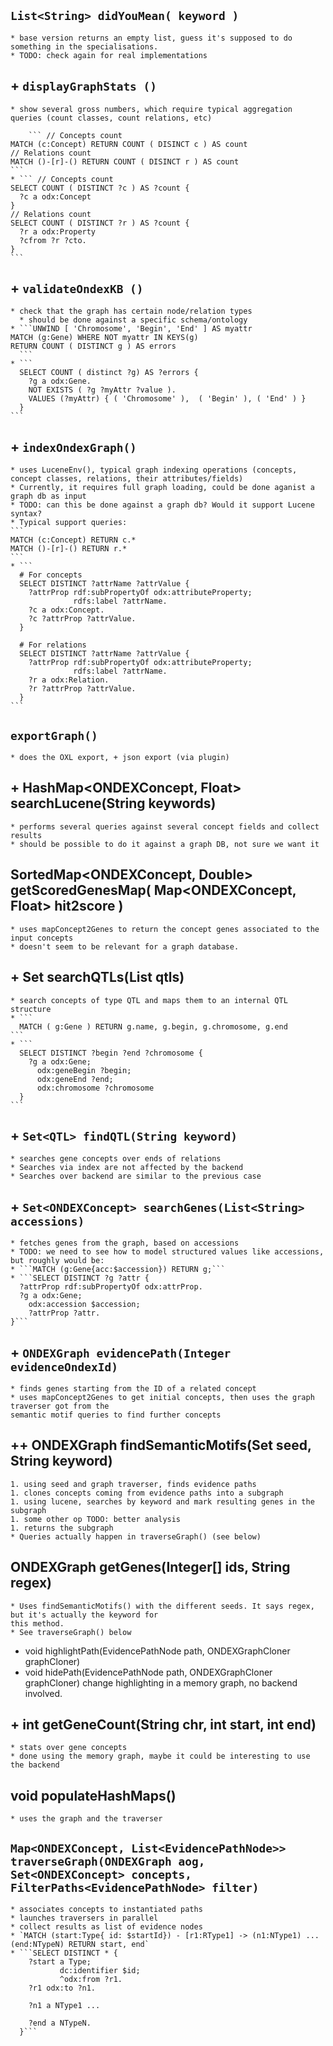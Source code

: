 ## `List<String> didYouMean( keyword )`

    * base version returns an empty list, guess it's supposed to do something in the specialisations.
    * TODO: check again for real implementations

## + `displayGraphStats ()`
    * show several gross numbers, which require typical aggregation queries (count classes, count relations, etc)
    
		``` // Concepts count
    MATCH (c:Concept) RETURN COUNT ( DISINCT c ) AS count
    // Relations count
    MATCH ()-[r]-() RETURN COUNT ( DISINCT r ) AS count  
    ```
    * ``` // Concepts count
    SELECT COUNT ( DISTINCT ?c ) AS ?count {
      ?c a odx:Concept
    }
    // Relations count
    SELECT COUNT ( DISTINCT ?r ) AS ?count {
      ?r a odx:Property
      ?cfrom ?r ?cto.
    }
    ```    

## + `validateOndexKB ()`
    * check that the graph has certain node/relation types
      * should be done against a specific schema/ontology
    * ```UNWIND [ 'Chromosome', 'Begin', 'End' ] AS myattr
    MATCH (g:Gene) WHERE NOT myattr IN KEYS(g)
    RETURN COUNT ( DISTINCT g ) AS errors    
      ```
    * ```
      SELECT COUNT ( distinct ?g) AS ?errors {
        ?g a odx:Gene.
        NOT EXISTS ( ?g ?myAttr ?value ).
        VALUES (?myAttr) { ( 'Chromosome' ),  ( 'Begin' ), ( 'End' ) }
      }
    ```

## + `indexOndexGraph()`
    * uses LuceneEnv(), typical graph indexing operations (concepts, concept classes, relations, their attributes/fields)
    * Currently, it requires full graph loading, could be done aganist a graph db as input
    * TODO: can this be done against a graph db? Would it support Lucene syntax?
    * Typical support queries:
    ```
    MATCH (c:Concept) RETURN c.*
    MATCH ()-[r]-() RETURN r.*
    ```
    * ```
      # For concepts
      SELECT DISTINCT ?attrName ?attrValue {
        ?attrProp rdf:subPropertyOf odx:attributeProperty;
                  rdfs:label ?attrName.
        ?c a odx:Concept.
        ?c ?attrProp ?attrValue.
      }

      # For relations
      SELECT DISTINCT ?attrName ?attrValue {
        ?attrProp rdf:subPropertyOf odx:attributeProperty;
                  rdfs:label ?attrName.
        ?r a odx:Relation.
        ?r ?attrProp ?attrValue.
      }
    ```
## `exportGraph()`
    * does the OXL export, + json export (via plugin)

## + HashMap<ONDEXConcept, Float> searchLucene(String keywords)
    * performs several queries against several concept fields and collect results
    * should be possible to do it against a graph DB, not sure we want it

## SortedMap<ONDEXConcept, Double> getScoredGenesMap( Map<ONDEXConcept, Float> hit2score )
    * uses mapConcept2Genes to return the concept genes associated to the input concepts
    * doesn't seem to be relevant for a graph database.

## + Set<ONDEXConcept> searchQTLs(List<QTL> qtls)
    * search concepts of type QTL and maps them to an internal QTL structure
    * ```
      MATCH ( g:Gene ) RETURN g.name, g.begin, g.chromosome, g.end
    ```
    * ```
      SELECT DISTINCT ?begin ?end ?chromosome {
        ?g a odx:Gene;
          odx:geneBegin ?begin;
          odx:geneEnd ?end;
          odx:chromosome ?chromosome
      }
    ```
## + `Set<QTL> findQTL(String keyword)`
    * searches gene concepts over ends of relations
    * Searches via index are not affected by the backend
    * Searches over backend are similar to the previous case

## + `Set<ONDEXConcept> searchGenes(List<String> accessions)`
    * fetches genes from the graph, based on accessions
    * TODO: we need to see how to model structured values like accessions, but roughly would be:
    * ```MATCH (g:Gene{acc:$accession}) RETURN g;```
    * ```SELECT DISTINCT ?g ?attr {
      ?attrProp rdf:subPropertyOf odx:attrProp.
      ?g a odx:Gene;
        odx:accession $accession;
        ?attrProp ?attr.
    }```
## + `ONDEXGraph evidencePath(Integer evidenceOndexId)`
    * finds genes starting from the ID of a related concept
    * uses mapConcept2Genes to get initial concepts, then uses the graph traverser got from the
    semantic motif queries to find further concepts

## ++ ONDEXGraph findSemanticMotifs(Set<ONDEXConcept> seed, String keyword)
    1. using seed and graph traverser, finds evidence paths
    1. clones concepts coming from evidence paths into a subgraph
    1. using lucene, searches by keyword and mark resulting genes in the subgraph
    1. some other op TODO: better analysis
    1. returns the subgraph
    * Queries actually happen in traverseGraph() (see below)

## ONDEXGraph getGenes(Integer[] ids, String regex)
    * Uses findSemanticMotifs() with the different seeds. It says regex, but it's actually the keyword for
    this method.
    * See traverseGraph() below
  * void highlightPath(EvidencePathNode path, ONDEXGraphCloner graphCloner)
  * void hidePath(EvidencePathNode path, ONDEXGraphCloner graphCloner)
    change highlighting in a memory graph, no backend involved.

## + int getGeneCount(String chr, int start, int end)
    * stats over gene concepts
    * done using the memory graph, maybe it could be interesting to use the backend

## void populateHashMaps()
    * uses the graph and the traverser

## `Map<ONDEXConcept, List<EvidencePathNode>> traverseGraph(ONDEXGraph aog, Set<ONDEXConcept> concepts, FilterPaths<EvidencePathNode> filter)`
    * associates concepts to instantiated paths
    * launches traversers in parallel
    * collect results as list of evidence nodes
    * `MATCH (start:Type{ id: $startId}) - [r1:RType1] -> (n1:NType1) ... (end:NTypeN) RETURN start, end`
    * ```SELECT DISTINCT * {
        ?start a Type;
               dc:identifier $id;
               ^odx:from ?r1.
        ?r1 odx:to ?n1.

        ?n1 a NType1 ...

        ?end a NTypeN.
      }```
